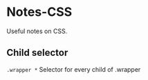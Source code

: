 Notes-CSS
=========

Useful notes on CSS.

## Child selector

`.wrapper *` Selector for every child of .wrapper
